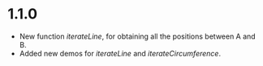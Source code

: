 # 1.1.0

* New function *iterateLine*, for obtaining all the positions between A and B.
* Added new demos for *iterateLine* and *iterateCircumference*.
